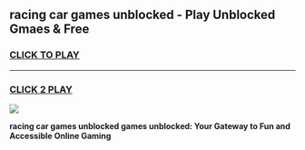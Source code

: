 
## racing car games unblocked - Play Unblocked Gmaes & Free
<h3>
<a href="https://news.freeplayer.one?title=racing_car_games_unblocked&ref=16F">CLICK TO PLAY</a></h3>
<hr>

<h3>
<a href="https://news.freeplayer.one?title=racing_car_games_unblocked&ref=16F">CLICK 2 PLAY</a>
  
</h3>

<a href="https://news.freeplayer.one?title=racing_car_games_unblocked&ref=16F/"><img src="https://clearcache.store/games.png"></a>


**racing car games unblocked games unblocked: Your Gateway to Fun and Accessible Online Gaming**

